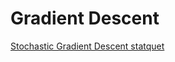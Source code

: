 # Gradient Descent

[Stochastic Gradient Descent statquet](https://www.youtube.com/watch?v=vMh0zPT0tLI)